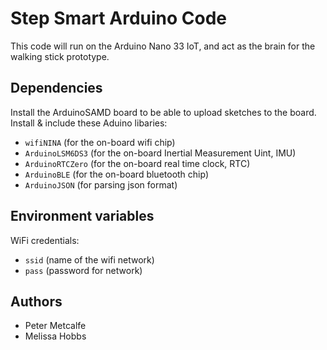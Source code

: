 # Step Smart Arduino Code

This code will run on the Arduino Nano 33 IoT, and act as the brain for the walking stick prototype.

## Dependencies
Install the ArduinoSAMD board to be able to upload sketches to the board.<br>
Install & include these Aduino libaries:
- `wifiNINA` (for the on-board wifi chip)
- `ArduinoLSM6DS3` (for the on-board Inertial Measurement Uint, IMU)
- `ArduinoRTCZero` (for the on-board real time clock, RTC)
- `ArduinoBLE` (for the on-board bluetooth chip)
- `ArduinoJSON` (for parsing json format)

## Environment variables
WiFi credentials:
- `ssid` (name of the wifi network)
- `pass` (password for network)

## Authors
- Peter Metcalfe
- Melissa Hobbs